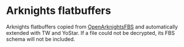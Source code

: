 # Arknights flatbuffers

Arknights flatbuffers copied from [OpenArknightsFBS](https://github.com/MooncellWiki/OpenArknightsFBS) and automatically extended with TW and YoStar. 
If a file could not be decrypted, its FBS schema will not be included.
